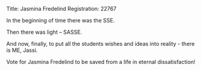 Title: Jasmina Fredelind
Registration: 22767

In the beginning of time there was the SSE.

Then there was light – SASSE.

And now, finally, to put all the students wishes and ideas into reality - there is ME, Jassi.

Vote for Jasmina Fredelind to be saved from a life in eternal dissatisfaction!
